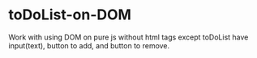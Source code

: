 # toDoList-on-DOM
Work with using DOM on pure js without html tags except <body id='root'>
  toDoList have input(text), button to add, and button to remove.
